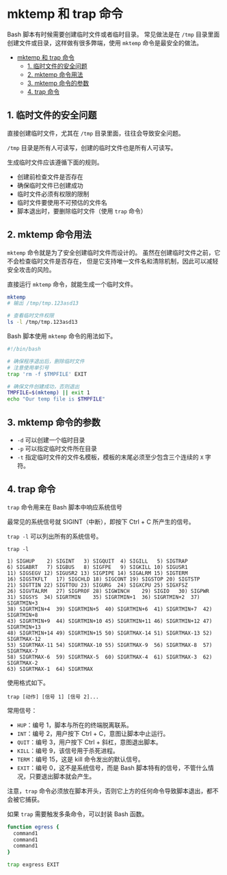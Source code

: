 # mktemp 和 trap 命令

Bash 脚本有时候需要创建临时文件或者临时目录。
常见做法是在 `/tmp` 目录里面创建文件或目录，这样做有很多弊端，使用 `mktemp` 命令是最安全的做法。

- [mktemp 和 trap 命令](#mktemp-%e5%92%8c-trap-%e5%91%bd%e4%bb%a4)
  - [1. 临时文件的安全问题](#1-%e4%b8%b4%e6%97%b6%e6%96%87%e4%bb%b6%e7%9a%84%e5%ae%89%e5%85%a8%e9%97%ae%e9%a2%98)
  - [2. mktemp 命令用法](#2-mktemp-%e5%91%bd%e4%bb%a4%e7%94%a8%e6%b3%95)
  - [3. mktemp 命令的参数](#3-mktemp-%e5%91%bd%e4%bb%a4%e7%9a%84%e5%8f%82%e6%95%b0)
  - [4. trap 命令](#4-trap-%e5%91%bd%e4%bb%a4)

## 1. 临时文件的安全问题

直接创建临时文件，尤其在 `/tmp` 目录里面，往往会导致安全问题。

`/tmp` 目录是所有人可读写，创建的临时文件也是所有人可读写。

生成临时文件应该遵循下面的规则。
- 创建前检查文件是否存在
- 确保临时文件已创建成功
- 临时文件必须有权限的限制
- 临时文件要使用不可预估的文件名
- 脚本退出时，要删除临时文件（使用 `trap` 命令）

## 2. mktemp 命令用法

`mktemp` 命令就是为了安全创建临时文件而设计的。
虽然在创建临时文件之前，它不会检查临时文件是否存在，
但是它支持唯一文件名和清除机制，因此可以减轻安全攻击的风险。

直接运行 `mktemp` 命令，就能生成一个临时文件。
```sh
mktemp
# 输出 /tmp/tmp.123asd13

# 查看临时文件权限
ls -l /tmp/tmp.123asd13
```

Bash 脚本使用 `mktemp` 命令的用法如下。
```sh
#!/bin/bash

# 确保程序退出后，删除临时文件
# 注意使用单引号
trap 'rm -f $TMPFILE' EXIT

# 确保文件创建成功，否则退出
TMPFILE=$(mktemp) || exit 1
echo "Our temp file is $TMPFILE"
```

## 3. mktemp 命令的参数

- `-d` 可以创建一个临时目录
- `-p` 可以指定临时文件所在目录
- `-t` 指定临时文件的文件名模板，模板的末尾必须至少包含三个连续的 `X` 字符。

## 4. trap 命令

`trap` 命令用来在 Bash 脚本中响应系统信号

最常见的系统信号就 SIGINT（中断），即按下 Ctrl + C 所产生的信号。

`trap -l` 可以列出所有的系统信号。
```
trap -l

1) SIGHUP	 2) SIGINT	 3) SIGQUIT	 4) SIGILL	 5) SIGTRAP
6) SIGABRT	 7) SIGBUS	 8) SIGFPE	 9) SIGKILL	10) SIGUSR1
11) SIGSEGV	12) SIGUSR2	13) SIGPIPE	14) SIGALRM	15) SIGTERM
16) SIGSTKFLT	17) SIGCHLD	18) SIGCONT	19) SIGSTOP	20) SIGTSTP
21) SIGTTIN	22) SIGTTOU	23) SIGURG	24) SIGXCPU	25) SIGXFSZ
26) SIGVTALRM	27) SIGPROF	28) SIGWINCH	29) SIGIO	30) SIGPWR
31) SIGSYS	34) SIGRTMIN	35) SIGRTMIN+1	36) SIGRTMIN+2	37) SIGRTMIN+3
38) SIGRTMIN+4	39) SIGRTMIN+5	40) SIGRTMIN+6	41) SIGRTMIN+7	42) SIGRTMIN+8
43) SIGRTMIN+9	44) SIGRTMIN+10	45) SIGRTMIN+11	46) SIGRTMIN+12	47) SIGRTMIN+13
48) SIGRTMIN+14	49) SIGRTMIN+15	50) SIGRTMAX-14	51) SIGRTMAX-13	52) SIGRTMAX-12
53) SIGRTMAX-11	54) SIGRTMAX-10	55) SIGRTMAX-9	56) SIGRTMAX-8	57) SIGRTMAX-7
58) SIGRTMAX-6	59) SIGRTMAX-5	60) SIGRTMAX-4	61) SIGRTMAX-3	62) SIGRTMAX-2
63) SIGRTMAX-1	64) SIGRTMAX
```

使用格式如下。
```
trap [动作] [信号 1] [信号 2]...
```

常用信号：
- `HUP`：编号 1，脚本与所在的终端脱离联系。
- `INT`：编号 2，用户按下 Ctrl + C，意图让脚本中止运行。
- `QUIT`：编号 3，用户按下 Ctrl + 斜杠，意图退出脚本。
- `KILL`：编号 9，该信号用于杀死进程。
- `TERM`：编号 15，这是 kill 命令发出的默认信号。
- `EXIT`：编号 0，这不是系统信号，而是 Bash 脚本特有的信号，不管什么情况，只要退出脚本就会产生。

注意，`trap` 命令必须放在脚本开头，否则它上方的任何命令导致脚本退出，都不会被它捕获。

如果 `trap` 需要触发多条命令，可以封装 Bash 函数。
```sh
function egress {
  command1
  command1
  command1
}

trap exgress EXIT
```